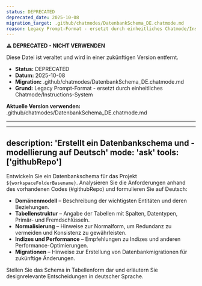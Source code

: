 ```yaml
---
status: DEPRECATED
deprecated_date: 2025-10-08
migration_target: .github/chatmodes/DatenbankSchema_DE.chatmode.md
reason: Legacy Prompt-Format - ersetzt durch einheitliches Chatmode/Instructions-System
---
```


**⚠️ DEPRECATED - NICHT VERWENDEN**

Diese Datei ist veraltet und wird in einer zukünftigen Version entfernt.

- **Status:** DEPRECATED
- **Datum:** 2025-10-08
- **Migration:** .github/chatmodes/DatenbankSchema_DE.chatmode.md
- **Grund:** Legacy Prompt-Format - ersetzt durch einheitliches Chatmode/Instructions-System

**Aktuelle Version verwenden:** .github/chatmodes/DatenbankSchema_DE.chatmode.md

---

---
description: 'Erstellt ein Datenbankschema und -modellierung auf Deutsch'
mode: 'ask'
tools: ['githubRepo']
---

Entwickeln Sie ein Datenbankschema für das Projekt `${workspaceFolderBasename}`. Analysieren Sie die Anforderungen anhand des vorhandenen Codes (#githubRepo) und formulieren Sie auf Deutsch:

* **Domänenmodell** – Beschreibung der wichtigsten Entitäten und deren Beziehungen.
* **Tabellenstruktur** – Angabe der Tabellen mit Spalten, Datentypen, Primär- und Fremdschlüsseln.
* **Normalisierung** – Hinweise zur Normalform, um Redundanz zu vermeiden und Konsistenz zu gewährleisten.
* **Indizes und Performance** – Empfehlungen zu Indizes und anderen Performance-Optimierungen.
* **Migrationen** – Hinweise zur Erstellung von Datenbankmigrationen für zukünftige Änderungen.

Stellen Sie das Schema in Tabellenform dar und erläutern Sie designrelevante Entscheidungen in deutscher Sprache.
